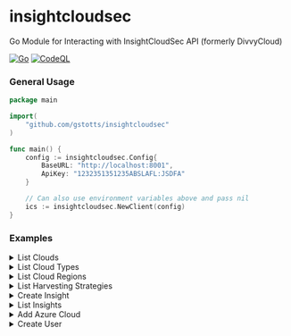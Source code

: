 # insightcloudsec
Go Module for Interacting with InsightCloudSec API (formerly DivvyCloud)

[![Go](https://github.com/gstotts/insightcloudsec/actions/workflows/go.yml/badge.svg)](https://github.com/gstotts/insightcloudsec/actions/workflows/go.yml)
[![CodeQL](https://github.com/gstotts/insightcloudsec/actions/workflows/codeql-analysis.yml/badge.svg)](https://github.com/gstotts/insightcloudsec/actions/workflows/codeql-analysis.yml)

### General Usage

```go 
package main

import(
    "github.com/gstotts/insightcloudsec"
)

func main() {
    config := insightcloudsec.Config{
        BaseURL: "http://localhost:8001",
        ApiKey: "1232351351235ABSLAFL:JSDFA"
    }

    // Can also use environment variables above and pass nil
    ics := insightcloudsec.NewClient(config)
}

```

### Examples

<details><summary>List Clouds</summary>

```go
package main

import (
	"fmt"

	"github.com/gstotts/insightcloudsec"
)

func main() {
	// Get a client
	c, err := insightcloudsec.NewClient(nil)
	if err != nil {
		fmt.Println(err)
	}

	clouds, err := c.Clouds.List()
	if err != nil {
		fmt.Println(err)
	}
	for _, cloud := range clouds.Clouds {
		fmt.Println(cloud.Name)
	}
}
```
</details>
<details><summary>List Cloud Types</summary>

```go
package main

import (
	"fmt"

	"github.com/gstotts/insightcloudsec"
)

func main() {
	// Get a client
	c, err := insightcloudsec.NewClient(nil)
	if err != nil {
		fmt.Println(err)
	}

	types, err := c.Clouds.ListTypes()
	if err != nil {
		fmt.Println(err)
	}
	for _, t := range types.CloudTypesList {
		fmt.Println(t.Name)
	}
}
```
</details>
<details><summary>List Cloud Regions</summary>
	
```go
package main

import (
	"fmt"
	"os"

	"github.com/gstotts/insightcloudsec"
)

func main() {
	// Get a client
	c, err := insightcloudsec.NewClient(nil)
	if err != nil {
		fmt.Println(err)
	}

	clouds, err := c.Clouds.ListClouds()
	if err != nil {
		fmt.Println(err)
		os.Exit(1)
	}
	for _, cloud := range clouds.Clouds {
		fmt.Printf("Name: %s\n", cloud.Name)
		regions, _ := c.ListCloudRegions(cloud)
		fmt.Println("Regions:")
		for _, region := range regions.Regions {
			fmt.Printf("- %s\n", region.Name)
		}
	}
}
```
</details>
<details><summary>List Harvesting Strategies</summary>

```go
package main

import (
	"fmt"
	"os"

	"github.com/gstotts/insightcloudsec"
)

func main() {
	// Get a client
	c, err := insightcloudsec.NewClient(nil)
	if err != nil {
		fmt.Println(err)
	}

	hs, err := c.Clouds.ListHarvestingStrategies()
	if err != nil {
		fmt.Println(err)
		os.Exit(1)
	}
	for _, s := range hs {
		fmt.Printf("Name: %s\n", s.Name)
	}
}
```
</details>
<details><summary>Create Insight</summary>

```go
package main

import (
	"github.com/gstotts/insightcloudsec"
)

func main() {

	filter := insightcloudsec.InsightFilter{}
	filter.Name = "divvy.filter.cloud_trail_in_all_regions"
	insight := insightcloudsec.Insight{}
	insight.Name = "Test Divvy Insight"
	insight.Description = "Test Divvy Insight Description"
	insight.Severity = insightcloudsec.INSIGHT_SEVERITY_MINOR
	insight.Tags = nil
	insight.Badges = nil
	insight.BadgeFilterOperator = ""
	insight.ResourceTypes = []string{"divvyorganizationservice"}
	insight.Filters = []insightcloudsec.InsightFilter{filter}

	ics, _ := insightcloudsec.NewClient(nil)
	ics.Insights.Create(insight)

}

```
</details>
<details><summary>List Insights</summary>
	
```go
package main

import (
	"fmt"
	"os"

	"github.com/gstotts/insightcloudsec"
)

func main() {
	// Get a client
	c, err := insightcloudsec.NewClient(nil)
	if err != nil {
		fmt.Println(err)
	}

	insights, err := c.Insights.List()
	if err != nil {
		fmt.Println(err)
		os.Exit(1)
	}
	for _, insight := range insights {
		fmt.Printf("       Name: %s\n", insight.Name)
		fmt.Printf("Description: %s\n\n", insight.Description)
	}
}
```
</details>

<details><summary>Add Azure Cloud</summary>

```go
package main

import (
	"fmt"

	"github.com/gstotts/insightcloudsec"
)

func main() {
	ics, _ := insightcloudsec.NewClient(nil)

	azure_cloud := insightcloudsec.AzureCloudAccount{
		CreationParameters: insightcloudsec.CloudAccountParameters{
			CloudType:      insightcloudsec.AZURE_CLOUD_TYPE,
			AuthType:       insightcloudsec.STANDARD_AUTH,
			Name:           "Azure Test",
			ApiKeyOrCert:   "1111111111111111111111111111",
			TenantID:       "01234567-1234-1234-1234-012345678901",
			SubscriptionID: "01234567-1234-1234-1234-012345678901",
			AppID:          "01234567-1234-1234-1234-012345678901",
		},
	}
	account, err := ics.Clouds.AddAzureCloud(azure_cloud)
	if err != nil {
		fmt.Println(err)
	}
	fmt.Println(account)
}

```
</details>

<details><summary>Create User</summary>

```go
package main

import (
	"fmt"

	"github.com/gstotts/insightcloudsec"
)

func main() {
	ics, _ := insightcloudsec.NewClient(nil)
	details, err := ics.Users.Create(insightcloudsec.User{
		Name:        "Testy McTester",
		Username:    "tmctester",
		Email:       "tmctester@test.com",
		Password:    "testpassword123",
		AccessLevel: "BASIC_USER",
	})

	if err != nil {
		fmt.Println(err)
	}

	fmt.Println(details)
}
```
</details>
